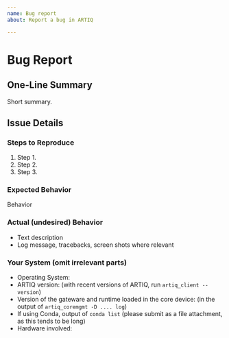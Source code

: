 ```yaml
---
name: Bug report
about: Report a bug in ARTIQ    

---
```


<!-- Above are non-Markdown tags for Github auto-prompting issue type. Template based on pylint: https://raw.githubusercontent.com/PyCQA/pylint/master/.github/ISSUE_TEMPLATE/ -->

# Bug Report

<!-- Thanks for reporting a bug report to ARTIQ! You can also discuss issues and ask questions on IRC (the [#m-labs channel on freenode](https://webchat.freenode.net/?channels=m-labs) or on the [forum](https://forum.m-labs.hk). Please check Github/those forums to avoid posting a repeat issue.

Context helps us fix issues faster, so please include the following when relevant:
-->

## One-Line Summary

Short summary.

## Issue Details

### Steps to Reproduce

1. Step 1.
2. Step 2.
3. Step 3.

### Expected Behavior

Behavior

### Actual (undesired) Behavior

* Text description
* Log message, tracebacks, screen shots where relevant

### Your System (omit irrelevant parts)

* Operating System:
* ARTIQ version: (with recent versions of ARTIQ, run ``artiq_client --version``)
* Version of the gateware and runtime loaded in the core device: (in the output of ``artiq_coremgmt -D .... log``)
* If using Conda, output of `conda list` (please submit as a file attachment, as this tends to be long)
* Hardware involved:

<!--
For in-depth information on bug reporting, see:

http://www.chiark.greenend.org.uk/~sgtatham/bugs.html https://developer.mozilla.org/en-US/docs/Mozilla/QA/Bug_writing_guidelines
-->
